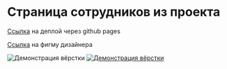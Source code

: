 # Страница сотрудников из проекта

[Ссылка](https://danrayss.github.io/employees_page/) на деплой через github pages <br>

[Ссылка](https://www.figma.com/file/Kjooa95VD919LN94GU3nPG/PersonnelManagement?type=design&node-id=37-2820&t=txGmKsz9sNMWOD2p-4) на фигму дизайнера

![Демонстрация вёрстки](https://github.com/DanRaySS/employees_page/assets/113042616/83bf16f9-48b5-48bc-b807-2e8b8a8a50c9 "Демонстрация вёрстки")
[![Демонстрация вёрстки](https://i.postimg.cc/3W5Jcmkh/image.png "Демонстрация вёрстки")](https://youtu.be/Zv11NeJ3Lzc)
